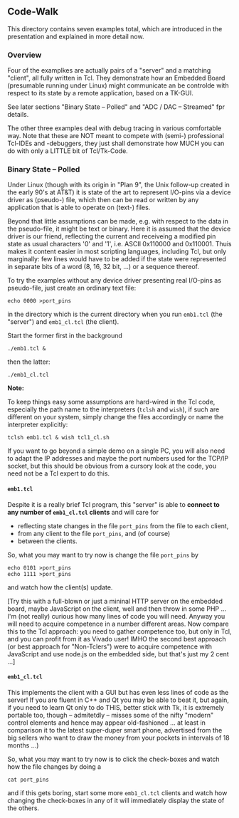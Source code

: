 ## Code-Walk

This directory contains seven examples total, which are introduced in the presentation and explained in more detail
now.

### Overview

Four of the examplkes are actually pairs of a "server" and a matching "client", all fully written in Tcl. They
demonstrate how an Embedded Board (presumable running under Linux) might communicate an be controlde with respect
to its state by a remote application, based on a TK-GUI.

See later sections "Binary State – Polled" and "ADC / DAC – Streamed" fpr details.

The other three examples deal with debug tracing in various comfortable way. Note that these are NOT meant to compete
with (semi-) professional Tcl-IDEs and -debuggers, they just shall demonstrate how MUCH you can do with only a LITTLE
bit of Tcl/Tk-Code.

### Binary State – Polled

Under Linux (though with its origin in "Plan 9", the Unix follow-up created in the early 90's at AT&T) it is state of
the art to represent I/O-pins via a device driver as (pseudo-) file, which then can be read or written by any
application that is able to operate on (text-) files.

Beyond that little assumptions can be made, e.g. with respect to the data in the pseudo-file, it might be text or
binary. Here it is assumed that the device driver is our friend, reflecting the current and receiveing a modified
pin state as usual characters '0' and '1', i.e. ASCII 0x110000 and 0x110001. Thuis makes it content easier in most
scripting languages, including Tcl, but only marginally: few lines would have to be added if the state were
represented in separate bits of a word (8, 16, 32 bit, ...) or a sequence thereof.

To try the examples without any device driver presenting real I/O-pins as pseudo-file, just create an ordinary text
file:

```
echo 0000 >port_pins
```

in the directory which is the current directory when you run `emb1.tcl` (the "server") and `emb1_cl.tcl` (the client).

Start the former first in the background
```
./emb1.tcl &
```

then the latter:

```
./emb1_cl.tcl
```

**Note:**

To keep things easy some assumptions are hard-wired in the Tcl code, especially the path name to the interpreters
(`tclsh` and `wish`), if such are different on your system, simply change the files accordingly or name the
interpreter explicitly:
```
tclsh emb1.tcl & wish tcl1_cl.sh
```

If you want to go beyond a simple demo on a single PC, you will also need to adapt the IP addresses and maybe the port
numbers used for the TCP/IP socket, but this should be obvious from a cursory look at the code, you need not be a
Tcl expert to do this.

#### `emb1.tcl`

Despite it is a really brief Tcl program, this "server" is able to **connect to any number of `emb1_cl.tcl` clients**
and will care for

* reflecting state changes in the file `port_pins` from the file to each client,
* from any client to the file `port_pins`, and (of course)
* between the clients.

So, what you may want to try now is change the file `port_pins` by

```
echo 0101 >port_pins
echo 1111 >port_pins
```

and watch how the client(s) update.

[Try this with a full-blown or just a mininal HTTP server on the embedded board, maybe JavaScript on the client, well
and then throw in some PHP ... I'm (not really) curious how many lines of code you will need. Anyway you will need to
acquire competence in a number different areas. Now compare this to the Tcl approach: you need to gather competence
too, but only in Tcl, and you can profit from it as Vivado user! IMHO the second best approach (or best approach for
"Non-Tclers") were to acquire competence with JavaScript and use node.js on the embedded side, but that's just my
2 cent ...]

#### `emb1_cl.tcl`

This implements the client with a GUI but has even less lines of code as the server! If you are fluent in C++ and Qt
you may be able to beat it, but again, if you need to learn Qt only to do THIS, better stick with Tk, it is extremely
portable too, though – admitetdly – misses some of the nifty "modern" control elements and hence may appear
old-fashioned ... at least in comparison it to the latest super-duper smart phone, advertised from the big sellers
who want to draw the money from your pockets in intervals of 18 months ...)

So, what you may want to try now is to click the check-boxes and watch how the file changes by doing a
```
cat port_pins
```

and if this gets boring, start some more `emb1_cl.tcl` clients and watch how changing the check-boxes in any of it
will immediately display the state of the others.


